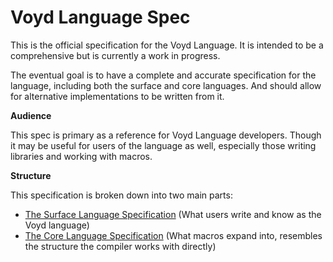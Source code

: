 # Voyd Language Spec

This is the official specification for the Voyd Language. It is intended to be a
comprehensive but is currently a work in progress.

The eventual goal is to have a complete and accurate specification for the
language, including both the surface and core languages. And should allow for
alternative implementations to be written from it.

**Audience**

This spec is primary as a reference for Voyd Language developers. Though it may
be useful for users of the language as well, especially those writing libraries
and working with macros.

**Structure**

This specification is broken down into two main parts:

- [The Surface Language Specification](./surface.md) (What users write and know
  as the Voyd language)
- [The Core Language Specification](./core.md) (What macros expand into,
  resembles the structure the compiler works with directly)
